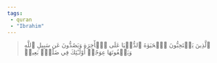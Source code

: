 ```yaml
---
tags: 
 - quran 
 - "Ibrahim"
---
```


> ٱلَّذِينَ يَسۡتَحِبُّونَ ٱلۡحَيَوٰةَ ٱلدُّنۡيَا عَلَى ٱلۡأٓخِرَةِ وَيَصُدُّونَ عَن سَبِيلِ ٱللَّهِ وَيَبۡغُونَهَا عِوَجًاۚ أُوْلَـٰٓئِكَ فِي ضَلَٰلِۭ بَعِيدٖ
